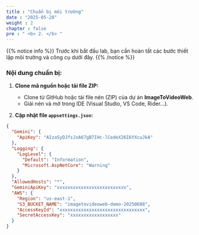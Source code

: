 ```yaml
---
title : "Chuẩn bị môi trường"
date : "2025-05-28"
weight : 2
chapter : false
pre : " <b> 2. </b> "
---
```


{{% notice info %}}
Trước khi bắt đầu lab, bạn cần hoàn tất các bước thiết lập môi trường và công cụ dưới đây.
{{% /notice %}}

### Nội dung chuẩn bị:

1. **Clone mã nguồn hoặc tải file ZIP:**
   - Clone từ GitHub hoặc tải file nén (ZIP) của dự án **ImageToVideoWeb**.
   - Giải nén và mở trong IDE (Visual Studio, VS Code, Rider...).

2. **Cập nhật file `appsettings.json`:**

```json
{
  "Gemini": {
    "ApiKey": "AIzaSyDJfsJxA67gB7IHc-lCedeX26I6YXcuJkA"
  },
  "Logging": {
    "LogLevel": {
      "Default": "Information",
      "Microsoft.AspNetCore": "Warning"
    }
  },
  "AllowedHosts": "*",
  "GeminiApiKey": "xxxxxxxxxxxxxxxxxxxxxxxxxx",
  "AWS": {
    "Region": "us-east-1",
    "S3_BUCKET_NAME": "imagetovideoweb-demo-20250608",
    "AccessKeyId": "xxxxxxxxxxxxxxxxxxxxxxxxxxxxxxxx",
    "SecretAccessKey": "xxxxxxxxxxxxxxxxxx"
  }
}
